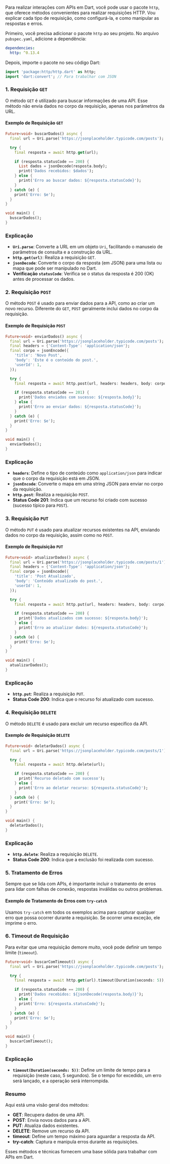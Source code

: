 Para realizar interações com APIs em Dart, você pode usar o pacote `http`, que oferece métodos convenientes para realizar requisições HTTP. Vou explicar cada tipo de requisição, como configurá-la, e como manipular as respostas e erros.

Primeiro, você precisa adicionar o pacote `http` ao seu projeto. No arquivo `pubspec.yaml`, adicione a dependência:

```yaml
dependencies:
  http: ^0.13.4
```

Depois, importe o pacote no seu código Dart:

```dart
import 'package:http/http.dart' as http;
import 'dart:convert'; // Para trabalhar com JSON
```

### 1. Requisição `GET`

O método `GET` é utilizado para buscar informações de uma API. Esse método não envia dados no corpo da requisição, apenas nos parâmetros da URL.

#### Exemplo de Requisição `GET`

```dart
Future<void> buscarDados() async {
  final url = Uri.parse('https://jsonplaceholder.typicode.com/posts');

  try {
    final resposta = await http.get(url);

    if (resposta.statusCode == 200) {
      List dados = jsonDecode(resposta.body);
      print('Dados recebidos: $dados');
    } else {
      print('Erro ao buscar dados: ${resposta.statusCode}');
    }
  } catch (e) {
    print('Erro: $e');
  }
}

void main() {
  buscarDados();
}
```

### Explicação

- **`Uri.parse`**: Converte a URL em um objeto `Uri`, facilitando o manuseio de parâmetros de consulta e a construção da URL.
- **`http.get(url)`**: Realiza a requisição `GET`.
- **`jsonDecode`**: Converte o corpo da resposta (em JSON) para uma lista ou mapa que pode ser manipulado no Dart.
- **Verificação `statusCode`**: Verifica se o status da resposta é 200 (OK) antes de processar os dados.

### 2. Requisição `POST`

O método `POST` é usado para enviar dados para a API, como ao criar um novo recurso. Diferente do `GET`, `POST` geralmente inclui dados no corpo da requisição.

#### Exemplo de Requisição `POST`

```dart
Future<void> enviarDados() async {
  final url = Uri.parse('https://jsonplaceholder.typicode.com/posts');
  final headers = {'Content-Type': 'application/json'};
  final corpo = jsonEncode({
    'title': 'Novo Post',
    'body': 'Este é o conteúdo do post.',
    'userId': 1,
  });

  try {
    final resposta = await http.post(url, headers: headers, body: corpo);

    if (resposta.statusCode == 201) {
      print('Dados enviados com sucesso: ${resposta.body}');
    } else {
      print('Erro ao enviar dados: ${resposta.statusCode}');
    }
  } catch (e) {
    print('Erro: $e');
  }
}

void main() {
  enviarDados();
}
```

### Explicação

- **`headers`**: Define o tipo de conteúdo como `application/json` para indicar que o corpo da requisição está em JSON.
- **`jsonEncode`**: Converte o mapa em uma string JSON para enviar no corpo da requisição.
- **`http.post`**: Realiza a requisição `POST`.
- **Status Code 201**: Indica que um recurso foi criado com sucesso (sucesso típico para `POST`).

### 3. Requisição `PUT`

O método `PUT` é usado para atualizar recursos existentes na API, enviando dados no corpo da requisição, assim como no `POST`.

#### Exemplo de Requisição `PUT`

```dart
Future<void> atualizarDados() async {
  final url = Uri.parse('https://jsonplaceholder.typicode.com/posts/1');
  final headers = {'Content-Type': 'application/json'};
  final corpo = jsonEncode({
    'title': 'Post Atualizado',
    'body': 'Conteúdo atualizado do post.',
    'userId': 1,
  });

  try {
    final resposta = await http.put(url, headers: headers, body: corpo);

    if (resposta.statusCode == 200) {
      print('Dados atualizados com sucesso: ${resposta.body}');
    } else {
      print('Erro ao atualizar dados: ${resposta.statusCode}');
    }
  } catch (e) {
    print('Erro: $e');
  }
}

void main() {
  atualizarDados();
}
```

### Explicação

- **`http.put`**: Realiza a requisição `PUT`.
- **Status Code 200**: Indica que o recurso foi atualizado com sucesso.

### 4. Requisição `DELETE`

O método `DELETE` é usado para excluir um recurso específico da API.

#### Exemplo de Requisição `DELETE`

```dart
Future<void> deletarDados() async {
  final url = Uri.parse('https://jsonplaceholder.typicode.com/posts/1');

  try {
    final resposta = await http.delete(url);

    if (resposta.statusCode == 200) {
      print('Recurso deletado com sucesso');
    } else {
      print('Erro ao deletar recurso: ${resposta.statusCode}');
    }
  } catch (e) {
    print('Erro: $e');
  }
}

void main() {
  deletarDados();
}
```

### Explicação

- **`http.delete`**: Realiza a requisição `DELETE`.
- **Status Code 200**: Indica que a exclusão foi realizada com sucesso.

### 5. Tratamento de Erros

Sempre que se lida com APIs, é importante incluir o tratamento de erros para lidar com falhas de conexão, respostas inválidas ou outros problemas.

#### Exemplo de Tratamento de Erros com `try-catch`

Usamos `try-catch` em todos os exemplos acima para capturar qualquer erro que possa ocorrer durante a requisição. Se ocorrer uma exceção, ele imprime o erro.

### 6. Timeout de Requisição

Para evitar que uma requisição demore muito, você pode definir um tempo limite (`timeout`).

```dart
Future<void> buscarComTimeout() async {
  final url = Uri.parse('https://jsonplaceholder.typicode.com/posts');

  try {
    final resposta = await http.get(url).timeout(Duration(seconds: 5));

    if (resposta.statusCode == 200) {
      print('Dados recebidos: ${jsonDecode(resposta.body)}');
    } else {
      print('Erro: ${resposta.statusCode}');
    }
  } catch (e) {
    print('Erro: $e');
  }
}

void main() {
  buscarComTimeout();
}
```

### Explicação

- **`timeout(Duration(seconds: 5))`**: Define um limite de tempo para a requisição (neste caso, 5 segundos). Se o tempo for excedido, um erro será lançado, e a operação será interrompida.

### Resumo

Aqui está uma visão geral dos métodos:

- **GET**: Recupera dados de uma API.
- **POST**: Envia novos dados para a API.
- **PUT**: Atualiza dados existentes.
- **DELETE**: Remove um recurso da API.
- **timeout**: Define um tempo máximo para aguardar a resposta da API.
- **try-catch**: Captura e manipula erros durante as requisições.

Esses métodos e técnicas fornecem uma base sólida para trabalhar com APIs em Dart.
